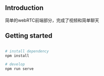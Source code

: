 ## Introduction
简单的webRTC前端部分，完成了视频和简单聊天

## Getting started

```bash

# install dependency
npm install

# develop
npm run serve
```
